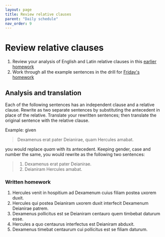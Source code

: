 ```yaml
---
layout: page
title: Review relative clauses
parent: "Daily schedule"
nav_order: 9
---
```


# Review relative clauses

1. Review your analysis of English and Latin relative clauses in this [earlier homework](../relative1/)
2. Work through all the example sentences in the drill for [Friday's homework](../relative2/)


## Analysis and translation


Each of the following sentences has an independent clause and a relative clause.  Rewrite as two separate sentences by substituting the antecedent in place of the relative.  Translate your rewritten sentences; then translate the original sentence with the relative clause.

Example: given

> Dexamenus erat pater Deianirae, quam Hercules amabat.

you would replace *quam* with its antecedent.  Keeping gender, case and number the same, you would rewrite as the following two sentences:

> 1. Dexamenus erat pater Deianirae.
> 2. Deianiram Hercules amabat.



### Written homework

1. Hercules venit in hospitium ad Dexamenum cuius filiam postea uxorem duxit.
2. Hercules qui postea Deianiram uxorem duxit interfecit Dexamenum Deianirae patrem.
3. Dexamenus pollicitus est se Deianiram centauro quem timbebat daturum esse.
4. Hercules a quo centaurus interfectus est Deianiram abduxit.
5. Dexamenus timebat centaurum cui pollicitus est se filiam daturum.

